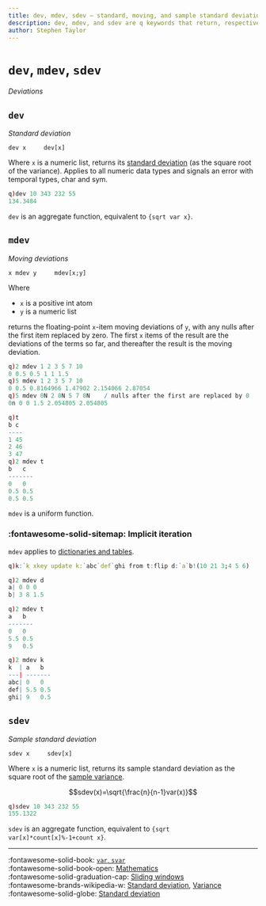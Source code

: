 ```yaml
---
title: dev, mdev, sdev – standard, moving, and sample standard deviations | Reference | kdb+ and q documentation
description: dev, mdev, and sdev are q keywords that return, respectively, the standard deviation, moving deviation, and sample standard deviation of their argument.
author: Stephen Taylor
---
```

# `dev`, `mdev`, `sdev`

_Deviations_




## `dev`

_Standard deviation_

```syntax
dev x     dev[x]
```

Where `x` is a numeric list, returns its [standard deviation](https://en.wikipedia.org/wiki/Standard_deviation "Wikipedia") (as the square root of the variance).
Applies to all numeric data types and signals an error with temporal types, char and sym.

```q
q)dev 10 343 232 55
134.3484
```

`dev` is an aggregate function, equivalent to `{sqrt var x}`.


## `mdev`

_Moving deviations_

```syntax
x mdev y     mdev[x;y]
```

Where

-   `x` is a positive int atom
-   `y` is a numeric list

returns the floating-point `x`-item moving deviations of `y`, with any nulls after the first item replaced by zero. The first `x` items of the result are the deviations of the terms so far, and thereafter the result is the moving deviation.

```q
q)2 mdev 1 2 3 5 7 10
0 0.5 0.5 1 1 1.5
q)5 mdev 1 2 3 5 7 10
0 0.5 0.8164966 1.47902 2.154066 2.87054
q)5 mdev 0N 2 0N 5 7 0N    / nulls after the first are replaced by 0
0n 0 0 1.5 2.054805 2.054805

q)t
b c
----
1 45
2 46
3 47
q)2 mdev t
b   c
-------
0   0
0.5 0.5
0.5 0.5
```

`mdev` is a uniform function.


### :fontawesome-solid-sitemap: Implicit iteration

`mdev` applies to [dictionaries and tables](../basics/math.md#dictionaries-and-tables).

```q
q)k:`k xkey update k:`abc`def`ghi from t:flip d:`a`b!(10 21 3;4 5 6)

q)2 mdev d
a| 0 0 0
b| 3 8 1.5

q)2 mdev t
a   b
-------
0   0
5.5 0.5
9   0.5

q)2 mdev k
k  | a   b
---| -------
abc| 0   0
def| 5.5 0.5
ghi| 9   0.5
```


## `sdev`

_Sample standard deviation_

```syntax
sdev x     sdev[x]
```

Where `x` is a numeric list, returns its sample standard deviation as the square root of the [sample variance](var.md#svar).

$$sdev(x)=\sqrt{\frac{n}{n-1}var(x)}$$

```q
q)sdev 10 343 232 55
155.1322
```

`sdev` is an aggregate function, equivalent to `{sqrt var[x]*count[x]%-1+count x}`.


----
:fontawesome-solid-book:
[`var`, `svar`](var.md)
<br>
:fontawesome-solid-book-open:
[Mathematics](../basics/math.md)
<br>
:fontawesome-solid-graduation-cap:
[Sliding windows](../kb/programming-idioms.md#how-do-i-apply-a-function-to-a-sequence-sliding-window)
<br>
:fontawesome-brands-wikipedia-w:
[Standard deviation](https://en.wikipedia.org/wiki/Standard_deviation "Wikipedia"),
[Variance](https://en.wikipedia.org/wiki/Variance "Wikipedia")
<br>
:fontawesome-solid-globe:
[Standard deviation](http://financereference.com/learn/standard-deviation "financereference.com")
